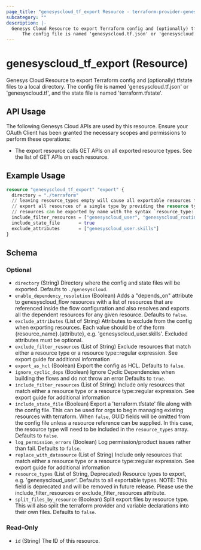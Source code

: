 ```yaml
---
page_title: "genesyscloud_tf_export Resource - terraform-provider-genesyscloud"
subcategory: ""
description: |-
  Genesys Cloud Resource to export Terraform config and (optionally) tfstate files to a local directory. 
      The config file is named 'genesyscloud.tf.json' or 'genesyscloud.tf', and the state file is named 'terraform.tfstate'.
---
```

# genesyscloud_tf_export (Resource)

Genesys Cloud Resource to export Terraform config and (optionally) tfstate files to a local directory. 
		The config file is named 'genesyscloud.tf.json' or 'genesyscloud.tf', and the state file is named 'terraform.tfstate'.

## API Usage
The following Genesys Cloud APIs are used by this resource. Ensure your OAuth Client has been granted the necessary scopes and permissions to perform these operations:

* The export resource calls GET APIs on all exported resource types. See the list of GET APIs on each resource.

## Example Usage

```terraform
resource "genesyscloud_tf_export" "export" {
  directory = "./terraform"
  // leaving resource_types empty will cause all exportable resources to be exported
  // export all resources of a single type by providing the resource type
  // resources can be exported by name with the syntax `resource_type::regular expression`
  include_filter_resources = ["genesyscloud_user", "genesyscloud_routing_queue::-(dev|test)$"]
  include_state_file       = true
  exclude_attributes       = ["genesyscloud_user.skills"]
}
```

<!-- schema generated by tfplugindocs -->
## Schema

### Optional

- `directory` (String) Directory where the config and state files will be exported. Defaults to `./genesyscloud`.
- `enable_dependency_resolution` (Boolean) Adds a "depends_on" attribute to genesyscloud_flow resources with a list of resources that are referenced inside the flow configuration and also resolves and exports all the dependent resources for any given resource. Defaults to `false`.
- `exclude_attributes` (List of String) Attributes to exclude from the config when exporting resources. Each value should be of the form {resource_name}.{attribute}, e.g. 'genesyscloud_user.skills'. Excluded attributes must be optional.
- `exclude_filter_resources` (List of String) Exclude resources that match either a resource type or a resource type::regular expression.  See export guide for additional information
- `export_as_hcl` (Boolean) Export the config as HCL. Defaults to `false`.
- `ignore_cyclic_deps` (Boolean) Ignore Cyclic Dependencies when building the flows and do not throw an error Defaults to `true`.
- `include_filter_resources` (List of String) Include only resources that match either a resource type or a resource type::regular expression.  See export guide for additional information
- `include_state_file` (Boolean) Export a 'terraform.tfstate' file along with the config file. This can be used for orgs to begin managing existing resources with terraform. When `false`, GUID fields will be omitted from the config file unless a resource reference can be supplied. In this case, the resource type will need to be included in the `resource_types` array. Defaults to `false`.
- `log_permission_errors` (Boolean) Log permission/product issues rather than fail. Defaults to `false`.
- `replace_with_datasource` (List of String) Include only resources that match either a resource type or a resource type::regular expression.  See export guide for additional information
- `resource_types` (List of String, Deprecated) Resource types to export, e.g. 'genesyscloud_user'. Defaults to all exportable types. NOTE: This field is deprecated and will be removed in future release.  Please use the include_filter_resources or exclude_filter_resources attribute.
- `split_files_by_resource` (Boolean) Split export files by resource type. This will also split the terraform provider and variable declarations into their own files. Defaults to `false`.

### Read-Only

- `id` (String) The ID of this resource.

